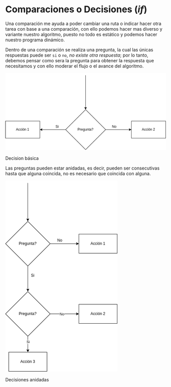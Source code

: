 # Comparaciones o Decisiones (*if*)

Una comparación me ayuda a poder cambiar una ruta o indicar hacer otra tarea con base a una comparación, con ello podemos hacer mas diverso y variante nuestro algoritmo, puesto no todo es estático y podemos hacer nuestro programa dinámico.

Dentro de una comparación se realiza una pregunta, la cual las únicas respuestas puede ser `si` o `no`, *no existe otra respuesta*; por lo tanto, debemos pensar como sera la pregunta para obtener la respuesta que necesitamos y con ello moderar el flujo o el avance del algoritmo.

![decision1](img/desicion_1.png)
<figcaption>Decision básica</figcaption>


Las preguntas pueden estar anidadas, es decir, pueden ser consecutivas hasta que alguna coincida, no es necesario que coincida con alguna.


![decision2](img/desicion_2.png)
<figcaption>Decisiones anidadas</figcaption>


